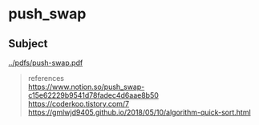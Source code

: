 # push_swap
  
## Subject
  
[../pdfs/push-swap.pdf](https://github.com/LEEBONGHAK/42_seoul_42cursus/blob/main/pdfs/push_swap.pdf)

> references  
https://www.notion.so/push_swap-c15e62229b9541d78fadec4d6aae8b50  
https://coderkoo.tistory.com/7  
https://gmlwjd9405.github.io/2018/05/10/algorithm-quick-sort.html  
  
